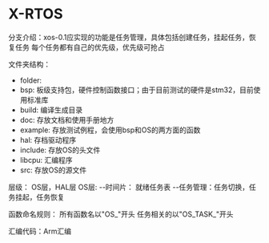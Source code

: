 # X-RTOS

分支介绍：xos-0.1应实现的功能是任务管理，具体包括创建任务，挂起任务，恢复任务
每个任务都有自己的优先级，优先级可抢占

文件夹结构：

- folder:
- bsp: 板级支持包，硬件控制函数接口；由于目前测试的硬件是stm32，目前使用标准库
- build: 编译生成目录
- doc: 存放文档和使用手册地方
- example: 存放测试例程，会使用bsp和OS的两方面的函数
- hal: 存档驱动程序
- include: 存放OS的头文件
- libcpu: 汇编程序
- src: 存放OS的源文件





层级：
OS层，HAL层
OS层:   --时间片：  就绪任务表
        --任务管理：任务切换，任务挂起，任务恢复

函数命名规则：
所有函数名以"OS_"开头
任务相关的以"OS_TASK_"开头

汇编代码：Arm汇编
